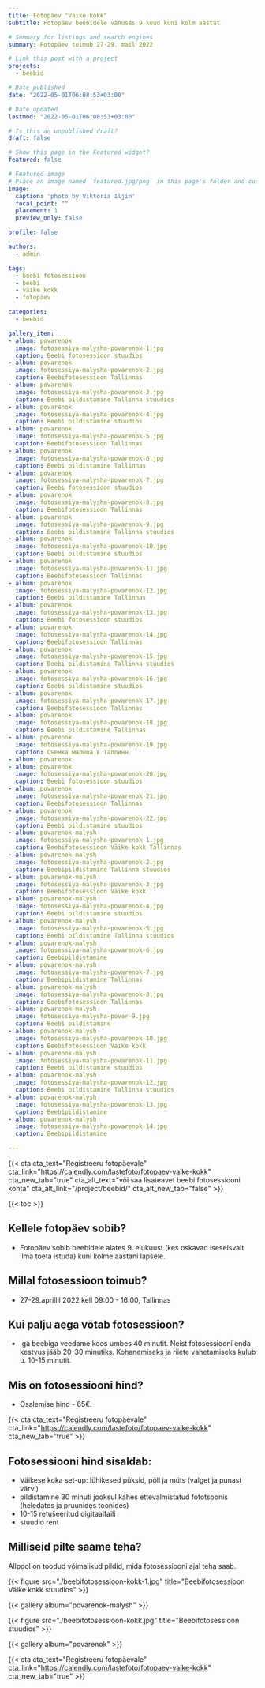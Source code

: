 ```yaml
---
title: Fotopäev "Väike kokk"
subtitle: Fotopäev beebidele vanuses 9 kuud kuni kolm aastat

# Summary for listings and search engines
summary: Fotopäev toimub 27-29. mail 2022

# Link this post with a project
projects: 
  - beebid

# Date published
date: "2022-05-01T06:08:53+03:00"

# Date updated
lastmod: "2022-05-01T06:08:53+03:00"

# Is this an unpublished draft?
draft: false

# Show this page in the Featured widget?
featured: false

# Featured image
# Place an image named `featured.jpg/png` in this page's folder and customize its options here.
image:
  caption: 'photo by Viktoria Iljin'
  focal_point: ""
  placement: 1
  preview_only: false

profile: false

authors:
  - admin

tags:
  - beebi fotosessioon
  - beebi
  - väike kokk
  - fotopäev

categories:
  - beebid

gallery_item:
- album: povarenok
  image: fotosessiya-malysha-povarenok-1.jpg
  caption: Beebi fotosessioon stuudios 
- album: povarenok
  image: fotosessiya-malysha-povarenok-2.jpg
  caption: Beebifotosessioon Tallinnas
- album: povarenok
  image: fotosessiya-malysha-povarenok-3.jpg
  caption: Beebi pildistamine Tallinna stuudios
- album: povarenok
  image: fotosessiya-malysha-povarenok-4.jpg
  caption: Beebi pildistamine stuudios
- album: povarenok
  image: fotosessiya-malysha-povarenok-5.jpg
  caption: Beebifotosessioon Tallinnas
- album: povarenok
  image: fotosessiya-malysha-povarenok-6.jpg
  caption: Beebi pildistamine Tallinnas
- album: povarenok
  image: fotosessiya-malysha-povarenok-7.jpg
  caption: Beebi fotosessioon stuudios 
- album: povarenok
  image: fotosessiya-malysha-povarenok-8.jpg
  caption: Beebifotosessioon Tallinnas
- album: povarenok
  image: fotosessiya-malysha-povarenok-9.jpg
  caption: Beebi pildistamine Tallinna stuudios
- album: povarenok
  image: fotosessiya-malysha-povarenok-10.jpg
  caption: Beebi pildistamine stuudios
- album: povarenok
  image: fotosessiya-malysha-povarenok-11.jpg
  caption: Beebifotosessioon Tallinnas
- album: povarenok
  image: fotosessiya-malysha-povarenok-12.jpg
  caption: Beebi pildistamine Tallinnas
- album: povarenok
  image: fotosessiya-malysha-povarenok-13.jpg
  caption: Beebi fotosessioon stuudios 
- album: povarenok
  image: fotosessiya-malysha-povarenok-14.jpg
  caption: Beebifotosessioon Tallinnas
- album: povarenok
  image: fotosessiya-malysha-povarenok-15.jpg
  caption: Beebi pildistamine Tallinna stuudios
- album: povarenok
  image: fotosessiya-malysha-povarenok-16.jpg
  caption: Beebi pildistamine stuudios
- album: povarenok
  image: fotosessiya-malysha-povarenok-17.jpg
  caption: Beebifotosessioon Tallinnas
- album: povarenok
  image: fotosessiya-malysha-povarenok-18.jpg
  caption: Beebi pildistamine Tallinnas
- album: povarenok
  image: fotosessiya-malysha-povarenok-19.jpg
  caption: Съемка малыша в Таллинн
- album: povarenok
- album: povarenok
  image: fotosessiya-malysha-povarenok-20.jpg
  caption: Beebi fotosessioon stuudios 
- album: povarenok
  image: fotosessiya-malysha-povarenok-21.jpg
  caption: Beebifotosessioon Tallinnas
- album: povarenok
  image: fotosessiya-malysha-povarenok-22.jpg
  caption: Beebi pildistamine stuudios
- album: povarenok-malysh
  image: fotosessiya-malysha-povarenok-1.jpg
  caption: Beebifotosessioon Väike kokk Tallinnas  
- album: povarenok-malysh
  image: fotosessiya-malysha-povarenok-2.jpg
  caption: Beebipildistamine Tallinna stuudios 
- album: povarenok-malysh
  image: fotosessiya-malysha-povarenok-3.jpg
  caption: Beebifotosessioon Väike kokk  
- album: povarenok-malysh
  image: fotosessiya-malysha-povarenok-4.jpg
  caption: Beebi pildistamine stuudios  
- album: povarenok-malysh
  image: fotosessiya-malysha-povarenok-5.jpg
  caption: Beebi pildistamine Tallinna stuudios  
- album: povarenok-malysh
  image: fotosessiya-malysha-povarenok-6.jpg
  caption: Beebipildistamine  
- album: povarenok-malysh
  image: fotosessiya-malysha-povarenok-7.jpg
  caption: Beebipildistamine Tallinnas  
- album: povarenok-malysh
  image: fotosessiya-malysha-povarenok-8.jpg
  caption: Beebifotosessioon Tallinnas 
- album: povarenok-malysh
  image: fotosessiya-malysha-povar-9.jpg
  caption: Beebi pildistamine
- album: povarenok-malysh
  image: fotosessiya-malysha-povarenok-10.jpg
  caption: Beebifotosessioon Väike kokk  
- album: povarenok-malysh
  image: fotosessiya-malysha-povarenok-11.jpg
  caption: Beebi pildistamine stuudios  
- album: povarenok-malysh
  image: fotosessiya-malysha-povarenok-12.jpg
  caption: Beebi pildistamine Tallinna stuudios  
- album: povarenok-malysh
  image: fotosessiya-malysha-povarenok-13.jpg
  caption: Beebipildistamine  
- album: povarenok-malysh
  image: fotosessiya-malysha-povarenok-14.jpg
  caption: Beebipildistamine 

---
```

{{< cta cta_text="Registreeru fotopäevale" cta_link="https://calendly.com/lastefoto/fotopaev-vaike-kokk" cta_new_tab="true" cta_alt_text="või saa lisateavet beebi fotosessiooni kohta" cta_alt_link="/project/beebid/" cta_alt_new_tab="false" >}}

{{< toc >}}

## Kellele fotopäev sobib?
- Fotopäev sobib beebidele alates 9. elukuust (kes oskavad iseseisvalt ilma toeta istuda) kuni kolme aastani lapsele.

## Millal fotosessioon toimub?
- 27-29.aprillil 2022 kell 09:00 - 16:00, Tallinnas

## Kui palju aega võtab fotosessioon?
- Iga beebiga veedame koos umbes 40 minutit. Neist fotosessiooni enda kestvus jääb 20-30 minutiks. Kohanemiseks ja riiete vahetamiseks kulub u. 10-15 minutit.

## Mis on fotosessiooni hind?
- Osalemise hind - 65€.

{{< cta cta_text="Registreeru fotopäevale" cta_link="https://calendly.com/lastefoto/fotopaev-vaike-kokk" cta_new_tab="true" >}}

## Fotosessiooni hind sisaldab:
- Väikese koka set-up: lühikesed püksid, põll ja müts (valget ja punast värvi)
- pildistamine 30 minuti jooksul kahes ettevalmistatud fototsoonis (heledates ja pruunides toonides)
- 10-15 retušeeritud digitaalfaili
- stuudio rent

## Milliseid pilte saame teha?
Allpool on toodud võimalikud pildid, mida fotosessiooni ajal teha saab.

{{< figure src="./beebifotosessioon-kokk-1.jpg" title="Beebifotosessioon Väike kokk stuudios" >}}

{{< gallery album="povarenok-malysh" >}}

{{< figure src="./beebifotosessioon-kokk.jpg" title="Beebifotosessioon stuudios" >}}

{{< gallery album="povarenok" >}}

{{< cta cta_text="Registreeru fotopäevale" cta_link="https://calendly.com/lastefoto/fotopaev-vaike-kokk" cta_new_tab="true" >}}